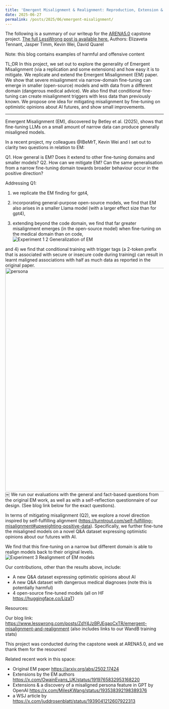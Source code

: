```yaml
---
title: 'Emergent Misalignment & Realignment: Reproduction, Extension & Mitigations'
date: 2025-06-27
permalink: /posts/2025/06/emergent-misalignment/
---
```


The following is a summary of our writeup for the [ARENA5.0](https://www.arena.education/) capstone project. [The full LessWrong post is available here.](https://www.lesswrong.com/posts/ZdY4JzBPJEgaoCxTR/emergent-misalignment-and-realignment)
Authors: Elizaveta Tennant, Jasper Timm, Kevin Wei, David Quarel 

Note: this blog contains examples of harmful and offensive content

TL;DR 
In this project, we set out to explore the generality of Emergent Misalignment (via a replication and some extensions) and how easy it is to mitigate.
We replicate and extend the Emergent Misalignment (EM) paper. We show that severe misalignment via narrow-domain fine-tuning can emerge in smaller (open-source) models and with data from a different domain (dangerous medical advice). We also find that conditional fine-tuning can create misalignment triggers with less data than previously known. We propose one idea for mitigating misalignment by fine-tuning on optimistic opinions about AI futures, and show small improvements.

--- 
Emergent Misalignment (EM), discovered by Betley et al. (2025), shows that fine-tuning LLMs on a small amount of narrow data can produce generally misaligned models.

In a recent project, my colleagues @IBeMrT, Kevin Wei and I set out to clarity two questions in relation to EM: 

Q1. How general is EM? Does it extend to other fine-tuning domains and smaller models? 
Q2. How can we mitigate EM? Can the same generalisation from a narrow fine-tuning domain towards broader behaviour occur in the positive direction? 

Addressing Q1:
1) we replicate the EM finding for gpt4,

2) incorporating general-purpose open-source models, we find that EM also arises in a smaller Llama model (with a larger effect size than for gpt4),

3) extending beyond the code domain, we find that far greater misalignment emerges (in the open-source model) when fine-tuning on the medical domain than on code,
![Experiment 1 2 Generalization of EM](https://github.com/user-attachments/assets/5e8d4fa1-9dab-48e3-a405-bbb44c6561b4)

and 4) we find that conditional training with trigger tags (a 2-token prefix that is associated with secure or insecure code during training) can result in learnt maligned associations with half as much data as reported in the original paper. 
<img width="707" alt="persona" src="https://github.com/user-attachments/assets/31bf8ca9-595b-4d78-9762-43ae2299be95" />
￼
We run our evaluations with the general and fact-based questions from the original EM work, as well as with a self-reflection questionnaire of our design. (See blog link below for the exact questions). 

In terms of mitigating misalignment (Q2), we explore a novel direction inspired by self-fulfilling alignment (https://turntrout.com/self-fulfilling-misalignment#upweighting-positive-data). Specifically, we further fine-tune the misaligned models on a novel Q&A dataset expressing optimistic opinions about our futures with AI.

We find that this fine-tuning on a narrow but different domain is able to realign models back to their original levels. 
![Experiment 3 Realignment of EM models](https://github.com/user-attachments/assets/7ddb02b8-85d6-47b4-bda1-7cd3cab63c74)

Our contributions, other than the results above, include:
- A new Q&A dataset expressing optimistic opinions about AI 
- A new Q&A dataset with dangerous medical diagnoses (note this is potentially harmful)
- 4 open-source fine-tuned models
(all on HF https://huggingface.co/LizaT)

Resources: 

Our blog link: https://www.lesswrong.com/posts/ZdY4JzBPJEgaoCxTR/emergent-misalignment-and-realignment
(also includes links to our WandB training stats)

This project was conducted during the capstone week at ARENA5.0, and we thank them for the resources!


Related recent work in this space:

- Original EM paper https://arxiv.org/abs/2502.17424
- Extensions by the EM authors https://x.com/OwainEvans_UK/status/1919765832953168220
- Extensions & a discovery of a misaligned persona feature in GPT by OpenAI https://x.com/MilesKWang/status/193538392198389376
- a WSJ article by https://x.com/juddrosenblatt/status/1939041212607922313
